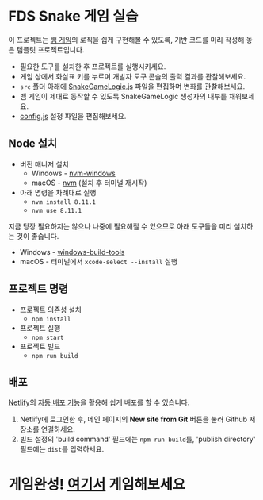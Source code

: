 # FDS Snake 게임 실습

이 프로젝트는 [뱀 게임](https://en.wikipedia.org/wiki/Snake_%28video_game_genre%29)의 로직을 쉽게 구현해볼 수 있도록, 기반 코드를 미리 작성해 놓은 템플릿 프로젝트입니다.

- 필요한 도구를 설치한 후 프로젝트를 실행시키세요.
- 게임 상에서 화살표 키를 누르며 개발자 도구 콘솔의 출력 결과를 관찰해보세요.
- `src` 폴더 아래에 [SnakeGameLogic.js](./src/SnakeGameLogic.js) 파일을 편집하며 변화를 관찰해보세요.
- 뱀 게임이 제대로 동작할 수 있도록 SnakeGameLogic 생성자의 내부를 채워보세요.
- [config.js](./src/config.js) 설정 파일을 편집해보세요.

## Node 설치

- 버전 매니저 설치
  - Windows - [nvm-windows](https://github.com/coreybutler/nvm-windows)
  - macOS - [nvm](https://github.com/creationix/nvm) (설치 후 터미널 재시작)
- 아래 명령을 차례대로 실행
  - `nvm install 8.11.1`
  - `nvm use 8.11.1`

지금 당장 필요하지는 않으나 나중에 필요해질 수 있으므로 아래 도구들을 미리 설치하는 것이 좋습니다.

- Windows - [windows-build-tools](https://github.com/felixrieseberg/windows-build-tools)
- macOS - 터미널에서 `xcode-select --install` 실행

## 프로젝트 명령

- 프로젝트 의존성 설치
  - `npm install`
- 프로젝트 실행
  - `npm start`
- 프로젝트 빌드
  - `npm run build`

## 배포

[Netlify](https://www.netlify.com/)의 [자동 배포 기능](https://www.netlify.com/docs/continuous-deployment/)을 활용해 쉽게 배포를 할 수 있습니다.

1. Netlify에 로그인한 후, 메인 페이지의 **New site from Git** 버튼을 눌러 Github 저장소를 연결하세요.
1. 빌드 설정의 'build command' 필드에는 `npm run build`를, 'publish directory' 필드에는 `dist`를 입력하세요.


# 게임완성! **[여기서](https://priceless-roentgen-6c0cb7.netlify.com/)** 게임해보세요
